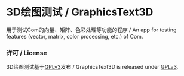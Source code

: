 # 3D绘图测试 / GraphicsText3D
用于测试Com的向量、矩阵、色彩处理等功能的程序 / An app for testing features (vector, matrix, color processing, etc.) of Com.

### 许可 / License
3D绘图测试基于[GPLv3](WinFormApp/LicenseInfo/GPLv3.txt)发布 / GraphicsText3D is released under [GPLv3](WinFormApp/LicenseInfo/GPLv3.txt).
